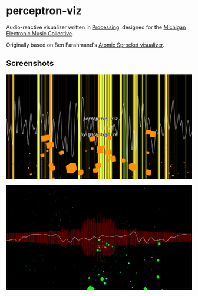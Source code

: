# perceptron-viz

Audio-reactive visualizer written in [Processing](https://processing.org/), designed for the [Michigan Electronic Music Collective](https://www.facebook.com/memcollective/).

Originally based on Ben Farahmand's [Atomic Sprocket visualizer](https://gist.github.com/benfarahmand/6902359#file-audio-visualizer-atomic-sprocket).

## Screenshots

![screenshot](screenshot.png)

![screenshot2](screenshot2.png)
